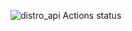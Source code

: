 ![distro_api Actions status](https://github.com/ThatcherK/Distro_api/workflows/distro_api/badge.svg)